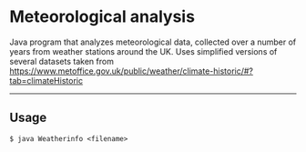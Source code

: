 # Meteorological analysis

Java program that analyzes meteorological data, collected over a number of years from weather stations around the UK. Uses simplified versions of several datasets taken from https://www.metoffice.gov.uk/public/weather/climate-historic/#?tab=climateHistoric


---

## Usage

```shell
$ java Weatherinfo <filename>
```


